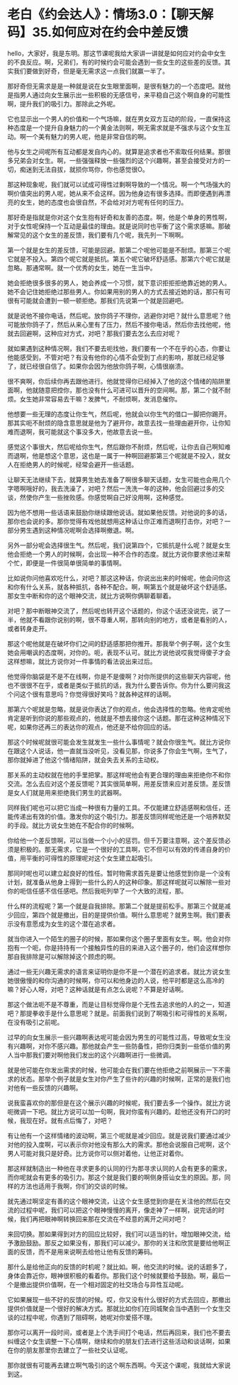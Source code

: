 # 老白《约会达人》：情场3.0：【聊天解码】35.如何应对在约会中差反馈

hello，大家好，我是东明。那这节课呢我给大家讲一讲就是如何应对约会中女生的不良反应。啊，兄弟们，有的时候约会可能会遇到一些女生的这些差的反馈。其实我们要做到好奇，但是毫无需求这一点我们就赢一半了。

那好奇但无需求是是一种就是说在女生眼里面啊，是很有魅力的一个态度吧。就他是指男人通过向女生展示出一些积极的无感信号，来平稳自己这个啊自身的可能性啊，提升我们的吸引力。那除此之外呢。

它也显示出一个男人的价值和一个气场嘛，就在男女双方互动的阶段，一直保持这种态度是一个提升自身魅力的一个黄金法则啊，啊无需求就是不强求与这个女生互动。啊一个美有魅力的男人呢，他是非常自信的啊。

他与女生之间呢所有互动都是发自内心的。就算是追求者也不索取任何结果。那很多兄弟会对女生。啊，一些强强释放一些强烈的这个兴趣啊，甚至会接受对方的一切，痴迷到无法自拔，就损你骂你，你也感觉很O。

那这种现象呢，我们就可以试成可得性过剩啊导致的一个情况。啊一个气场强大的啊价值突出的男人呢，她从来不会这样。因为他身边有很多选择。而即便遇到再漂亮的女生，她的态度也会很自然，不会给对对方呢有任何的压力。

那好奇是指就是你对这个女生抱有好奇和友善的态度。啊，他是个单身的男性啊，对于女性呢保持一个互动是最佳的理由。就是说同时也平衡了这个需求感嘛。那破解常见的这个女生的差反馈，我们要有几个呢，我先列一下啊啊。

第一个就是女生的差反馈，可能是回避。那第二个呢他可能是不耐烦。那第三个呢它就是不投入。第四个呢它就是抵抗。第五个呢它破坏舒适感。那第六个呢它就是忽略。那通常啊。就一个优秀的女生，她在一生当中。

她会拒绝很多很多的男人，她会养成一个习惯，就下意识拒拒拒绝靠近她的男人。她不会记住她拒绝过那些男人。你如果用别的男人的方式去接近她的话，那只有可很有可能就会遭到一顿一顿拒绝。那我们先说第一个就是回避吧。

就是说他不接你电话，然后呢。放你鸽子不理你，逃避你对吧？就什么意思呢？他可能放你鸽子了，然后从来心里有了压力，然后不接你电话，然后你去找他呢，他就去回避啊，这种应对方式，对吧？那我们要去怎么去应对呢？

就如果遇到这种情况啊，我们不要去呃找他，我们要有一个不在乎的心态，你要让他能感受到，不管对吧？有没有他你的心情不会受到丁点的影响，那就已经足够了，就已经很自信了。如果你会因为他放你鸽子啊，心情很崩溃。

很不爽啊，你后续你再去跟他进行。他就觉得你已经掉入了他的这个情绪的陷阱里面啊，他就随意把控你，那也没有什么可进可以晋升的空间啊。那，第二个就不耐烦。女生她非常容易去干嘛？发脾气，不耐烦啊，发消息催你。

他想要一些无理的态度让你生气，然后呢，他就会以你生气的借口一脚把你踢开。那其实呃不耐烦的隐含意思就是他为了避开你，故意去找一些理由避开你，让你知难而退啊，我可能就这个事没多大，他故意去说一些。

感觉这个事很大，然后呢给你生气，然后跟你不耐烦，然后呢，让你去自己啊知难而退啊，他是想这个意思，这也是一属于一种啊回避那第三个呢就是不投入，就女人在拒绝男人的时候呢，经常会避开一些话题。

让聊天无法继续下去，就算男生她去准备了啊很多聊天话题，女生可能也会用几个字嗯啊哦好的，我去洗澡了，对吧？然后一洗洗一年的这种，他会回避过多的交谈，然使你产生一些挫败感。你感觉啊自己好没用啊，这种感觉。

因为他不想用一些话语来鼓励你继续跟他说话。就如果他反馈。对他说的多的话，那你也会说的多。那你觉得有戏他就想用这种话让你正难而退啊打击你，对吧？一部分男生遇到这种情况呢啊会选择啊撤退。啊。

另外一部分呢会选择很生气。然后呢，我们说第四个，它抵抗是什么呢？就是女生他会拒绝一个男人的时候啊，会出现一种不合作的态度。就比方说你要求他过来帮个忙，即便是一件很简单很简单的事情啊。

比如说你问他喜欢吃什么，对吧？那这这种话，你说出出来的时候呢，他会问你这和你有什么关系，就各种抵抗，各种不配合。啊，啊第五个就是破坏这个舒适感。那女生中断和你的这个眼神交流，就比方说啊你俩聊着聊着。

对吧？那中断眼神交流了，然后呢也转开这个话题的，你这个话还没说完，说了一半，他就不看跟你说别的啊，很不尊重人啊，那转向别的地方，或者是看别的人，或者转身走开。

那这个呢他就是在破坏你们之间的舒适感那把你推开。那我举个例子啊，这个女生她会用嘲讽的态度啊，对你的。呃，表现不认可。就比方说他说哎我觉得傻子才会这样想嘛，就比方说你对一件事情的看法说出来过后。

他觉得你脑袋是不是不在线啊，你是不是傻啊？对你所提供的这些聊天内容呢，他也不很很不在乎，或者是类似于抵抗的话，我为什么要告诉你。你为什么要问我这个问这个很有意思吗？你觉得很好笑吗？就各种这样的话啊。

那第六个呢就是忽略，就是说你表达了你的观点，他会选择性的忽略。他肯定呢他肯定是听到你说的那些观点的，他就是不想去接你这个话题。那在这种这种情况下呢，如果你还再三的表达你的观点，他还是不给你回应的话。

那这个时候呢就很可能会发生就发生一些什么事情呢？就会你很生气。就比方说你在跟这个人说话，他一直就当没听见，没看见那，你说多了你会生气啊，生气了，那你就掉进了他这个情绪陷阱，就会失去关系的主动权。

那关系的主动权就在他的手里把掌。那这样呢他会有更合理的理由来拒绝你不和你交流。怎么去应对这个差反馈呢？其实很简单啊，用差反馈来应对差反馈。差反馈是女人们就是用来拒绝我们男生的武器啊。

同样我们呢也可以把它当成一种很有力量的工具。不仅能建立舒适感啊和信任，还能传递出有效的价值。激发你的这个吸引力。那差反馈同样呢他还是一个培养默契的手段。就比方说女生她在不配合你的时候啊。

你给他一个差反馈啊，可以当做一个小小的惩罚。但千万要注意啊，这个差反馈必须是积极的。那无需求，它是一个很好的工具啊，它不但可以有效的传递自身的价值，用平衡的可得性的原理呢对这个女生建立起吸引。

那同时呢也可以建立起良好的性任。暂时物需求首先是要让他感觉到你是一个没有计划，就准备从他身上得到一些什么的人的这种印象。那这样呢就可以解除一些对你的呃信任感不信任感吧。然后我呃列举了一个大致的流程，那。

什么样的流程呢？第一个就是自我排除。那第二个就是提前松手。那第三个就是减少回应，第四个就是撤出，目的是提供价值。啊什么意思呢？就男生啊。我们要表示没有意愿成为女生的这个潜在追求者。

就当你进入一个陌生的圈子的时候，那如果你这个圈子里面有女生。啊。他会对你抱有一个呃，你是持持有一个接触异性的目的来进入这个圈子的，他们会这样想你那自我排除是可以解除掉这个顾虑的啊。

通过一些无兴趣无需求的语言来证明你是你不是一个潜在的追求者。就比方说女生她很傲慢的和你沟通的时候啊，你可以和他身边的人说，他平时都是这么高冷的嘛？好心人呀，对吧？这种话就是有点怎么说呢？不算是好话啊。

那这个做法呃不是不尊重，而是让目标觉得你是个无性去追求他的人的之一，知道吧？那提拳收手是什么意思呢？就是。前面我们说到了啊吸引和可得性的关系啊，在没有吸引之前呢。

过早的向女生展示一些兴趣啊表达呢可能会因为男生的可能性过高，导致呢女生没有兴趣啊，对你不感兴趣。那他就会产生一些防备性，把你归类到一些低价值的男人当中那我们要对啊他我们发出的这个兴趣啊进行一些微调。

就是他可能在你发出需求的时候，他可能会在我们要在他拒绝之前啊展示一下不需求的状态。那举个例子就是女生对你产生了些许的兴趣的时候啊，正常的是我们也对他有一些反馈的兴趣啊。

说我蛮喜欢你的那但是在这个展示兴趣的时候呢，我们要去多一个操作。就比方说呃微调一下吧。就比方说可以加一句啊，我对你蛮有兴趣的。趁他还没有开口的时候，我现在好。就有点后悔了，对吧？

有让他有一个这样情绪的波动啊，第三个呢就是减少回应。就是说我们要通过减少对他的投入度啊，可以表示你对他没有那么大的需求。那他会说服自己呢啊，这个男人可能对我只是好奇。比方说你可以侧对着他，让他正对着你。

那这样就制造出一种他在寻求更多的认同的行为那寻求认同的人会有更多的需求，而你呢就会有更多的吸引力。那这个就是我们要的啊侧身搭讪女生的原因。那，同样的方法也适用于我啊，你们的交谈的时候。

就先通过啊坚定有善的这个眼神交流，让这个女生感觉到你是在关注他的然后在交流的过程中呢，我们可以把这个眼神慢慢的离开，像走神了一样啊，说完话的时候，我们再把眼神啊转换回来那在交流在不经意的离开之间对吧？

来回切换。那如果得到对方的回应比较好，我们可以适当的针。增加眼神交流，给予激励鼓励。那反之如果没有，那我们可以减少。那你的关注和欣赏是要给他啊正面的反馈，而不是用来说啊去给他让他有反馈的筹码。

那什么是给他正向的反馈的时机呢？就比如。啊，他交流的时候。说的话题多了，身体会靠近你，眼神很积极的看着你。那我们这个时候就要给予鼓励。啊，最后一个是撤出提供价值啊，在一个相对固定的社交场合与异性互动呢。

它如果展现一些不好的反馈的时候。哎，你又没有什么很好的方式去回应，那撤出提供价值就是一个很好的解决方式。那就比如你们在同城聚会当中遇到一个女生交谈的过程中呢，你遇到了阻碍啊，她呢对你爱搭不理。

那你可以离开一段时间，或者是上个洗手间打个电话，然后再回来，我们也不要去纠缠这个女生调整一下心情啊，继续和你的朋友们去进行这些活动和谈话啊，如果在你的朋友那里你去建立了一些社交认证呢。

那你就很有可能再去建立啊气吸引的这个啊东西啊。今天这个课呢，我就给大家说到这。